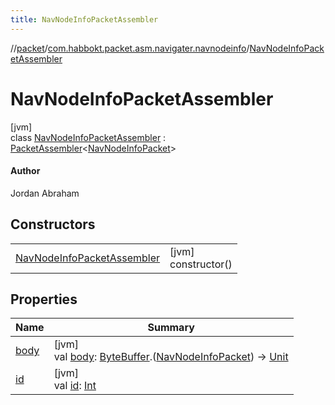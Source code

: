 ```yaml
---
title: NavNodeInfoPacketAssembler
---
```

//[packet](../../../index.html)/[com.habbokt.packet.asm.navigater.navnodeinfo](../index.html)/[NavNodeInfoPacketAssembler](index.html)



# NavNodeInfoPacketAssembler



[jvm]\
class [NavNodeInfoPacketAssembler](index.html) : [PacketAssembler](../../../../api/api/com.habbokt.api.packet/-packet-assembler/index.html)&lt;[NavNodeInfoPacket](../-nav-node-info-packet/index.html)&gt; 

#### Author



Jordan Abraham



## Constructors


| | |
|---|---|
| [NavNodeInfoPacketAssembler](-nav-node-info-packet-assembler.html) | [jvm]<br>constructor() |


## Properties


| Name | Summary |
|---|---|
| [body](../../com.habbokt.packet.asm.room.users/-users-packet-assembler/index.html#834990349%2FProperties%2F-1665284158) | [jvm]<br>val [body](../../com.habbokt.packet.asm.room.users/-users-packet-assembler/index.html#834990349%2FProperties%2F-1665284158): [ByteBuffer](https://docs.oracle.com/javase/8/docs/api/java/nio/ByteBuffer.html).([NavNodeInfoPacket](../-nav-node-info-packet/index.html)) -&gt; [Unit](https://kotlinlang.org/api/latest/jvm/stdlib/kotlin/-unit/index.html) |
| [id](../../com.habbokt.packet.asm.room.users/-users-packet-assembler/index.html#-1919005644%2FProperties%2F-1665284158) | [jvm]<br>val [id](../../com.habbokt.packet.asm.room.users/-users-packet-assembler/index.html#-1919005644%2FProperties%2F-1665284158): [Int](https://kotlinlang.org/api/latest/jvm/stdlib/kotlin/-int/index.html) |


